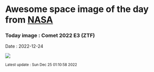 
# Awesome space image of the day from [NASA](https://api.nasa.gov/)

### Today image : Comet 2022 E3 (ZTF)
Date : 2022-12-24

![](https://apod.nasa.gov/apod/image/2212/c2022E3_ZTF_Bartlett800.png)

<small>Latest update : Sun Dec 25 01:10:58 2022</small>
        